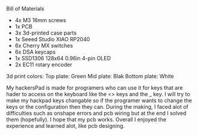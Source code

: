 Bill of Materials
* 4x M3 16mm screws
* 1x PCB
* 3x 3d-printed case parts
* 1x Seeed Studio XIAO RP2040
* 6x Cherry MX switches
* 6x DSA keycaps
* 1x SSD1306 128x64 0.96in 4-pin OLED
* 2x EC11 rotary encoder

3d print colors:
Top plate: Green
Mid plate: Blak
Bottom plate: White

My hackersPad is made for programers who can use it for keys that are hader to access on the keyboard like the <> keys and the _ key. I will try to make my hackpad keys changable so if the programer wants to change the keys or the configuration then they can.
During the making, I faced alot of difficulties such as onshape errors and pcb wiring but at the end I solved them (hopefully). I hope that my pcb works.
Overall I enjoyed the experience and learned alot, like pcb designing.
